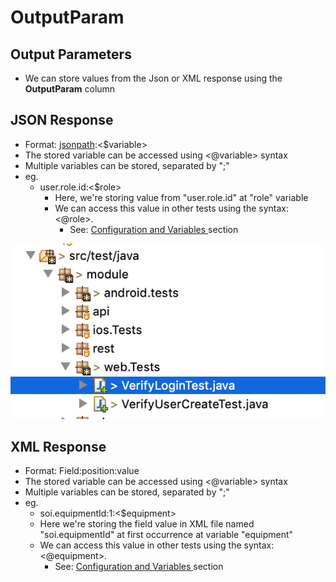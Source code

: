 # OutputParam

## Output Parameters

* We can store values from the Json or XML response using the **OutputParam** column

## JSON Response

* Format: [jsonpath](https://docs.autonomx.io/service-level-testing/interface/rest-api/json-path):&lt;$variable&gt; 
* The stored variable can be accessed using &lt;@variable&gt; syntax
* Multiple variables can be stored, separated by ";" 
* eg. 
  * user.role.id:&lt;$role&gt;
    * Here, we're storing value from "user.role.id" at "role" variable
    * We can access this value in other tests using the syntax: &lt;@role&gt;.
      * See: [Configuration and Variables ](https://docs.autonomx.io/service-level-testing/features/configuration#accessing-config-values)section

![](../../.gitbook/assets/image%20%2845%29.png)

## XML Response

* Format: Field:position:value
* The stored variable can be accessed using &lt;@variable&gt; syntax
* Multiple variables can be stored, separated by ";" 
* eg.
  * soi.equipmentId:1:&lt;$equipment&gt;
  * Here we're storing the field value in XML file named "soi.equipmentId" at first occurrence at variable "equipment"
  * We can access this value in other tests using the syntax: &lt;@equipment&gt;.
    * See: [Configuration and Variables ](https://docs.autonomx.io/service-level-testing/features/configuration#accessing-config-values)section



